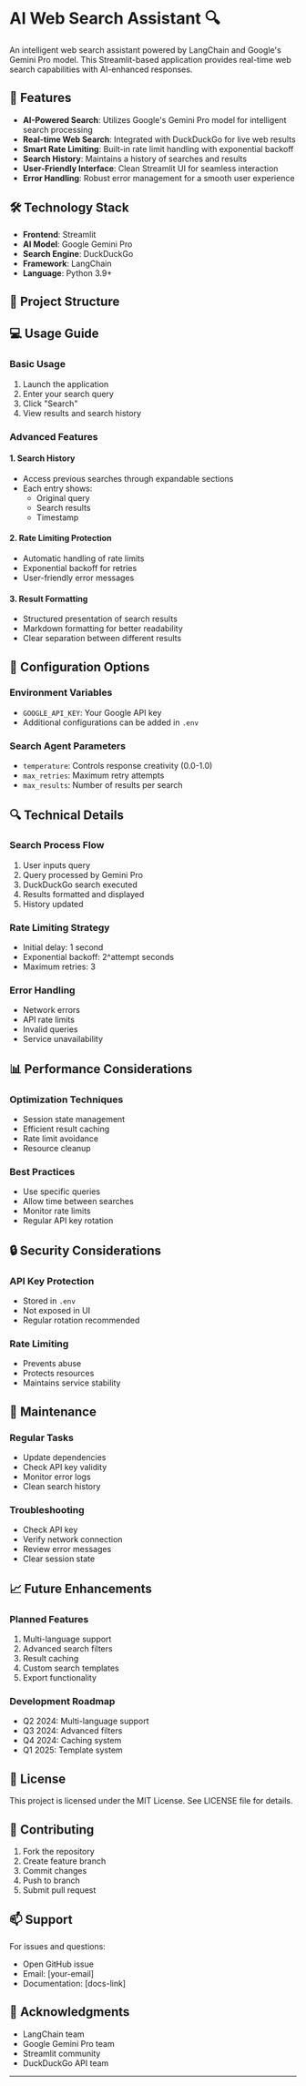 # AI Web Search Assistant 🔍

An intelligent web search assistant powered by LangChain and Google's Gemini Pro model. This Streamlit-based application provides real-time web search capabilities with AI-enhanced responses.

## 🌟 Features

- **AI-Powered Search**: Utilizes Google's Gemini Pro model for intelligent search processing
- **Real-time Web Search**: Integrated with DuckDuckGo for live web results
- **Smart Rate Limiting**: Built-in rate limit handling with exponential backoff
- **Search History**: Maintains a history of searches and results
- **User-Friendly Interface**: Clean Streamlit UI for seamless interaction
- **Error Handling**: Robust error management for a smooth user experience

## 🛠️ Technology Stack

- **Frontend**: Streamlit
- **AI Model**: Google Gemini Pro
- **Search Engine**: DuckDuckGo
- **Framework**: LangChain
- **Language**: Python 3.9+

## 📁 Project Structure 

## 💻 Usage Guide

### Basic Usage
1. Launch the application
2. Enter your search query
3. Click "Search"
4. View results and search history

### Advanced Features

#### 1. Search History
- Access previous searches through expandable sections
- Each entry shows:
  - Original query
  - Search results
  - Timestamp

#### 2. Rate Limiting Protection
- Automatic handling of rate limits
- Exponential backoff for retries
- User-friendly error messages

#### 3. Result Formatting
- Structured presentation of search results
- Markdown formatting for better readability
- Clear separation between different results

## 🔧 Configuration Options

### Environment Variables
- `GOOGLE_API_KEY`: Your Google API key
- Additional configurations can be added in `.env`

### Search Agent Parameters
- `temperature`: Controls response creativity (0.0-1.0)
- `max_retries`: Maximum retry attempts
- `max_results`: Number of results per search

## 🔍 Technical Details

### Search Process Flow
1. User inputs query
2. Query processed by Gemini Pro
3. DuckDuckGo search executed
4. Results formatted and displayed
5. History updated

### Rate Limiting Strategy
- Initial delay: 1 second
- Exponential backoff: 2^attempt seconds
- Maximum retries: 3

### Error Handling
- Network errors
- API rate limits
- Invalid queries
- Service unavailability

## 📊 Performance Considerations

### Optimization Techniques
- Session state management
- Efficient result caching
- Rate limit avoidance
- Resource cleanup

### Best Practices
- Use specific queries
- Allow time between searches
- Monitor rate limits
- Regular API key rotation

## 🔒 Security Considerations

### API Key Protection
- Stored in `.env`
- Not exposed in UI
- Regular rotation recommended

### Rate Limiting
- Prevents abuse
- Protects resources
- Maintains service stability

## 🔄 Maintenance

### Regular Tasks
- Update dependencies
- Check API key validity
- Monitor error logs
- Clean search history

### Troubleshooting
- Check API key
- Verify network connection
- Review error messages
- Clear session state

## 📈 Future Enhancements

### Planned Features
1. Multi-language support
2. Advanced search filters
3. Result caching
4. Custom search templates
5. Export functionality

### Development Roadmap
- Q2 2024: Multi-language support
- Q3 2024: Advanced filters
- Q4 2024: Caching system
- Q1 2025: Template system

## 📝 License

This project is licensed under the MIT License. See LICENSE file for details.

## 👥 Contributing

1. Fork the repository
2. Create feature branch
3. Commit changes
4. Push to branch
5. Submit pull request

## 📫 Support

For issues and questions:
- Open GitHub issue
- Email: [your-email]
- Documentation: [docs-link]

## 🙏 Acknowledgments

- LangChain team
- Google Gemini Pro team
- Streamlit community
- DuckDuckGo API team

---